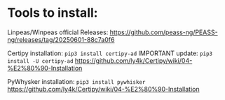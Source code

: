# Tools to install:

Linpeas/Winpeas official Releases:
https://github.com/peass-ng/PEASS-ng/releases/tag/20250601-88c7a0f6


Certipy installation:
`pip3 install certipy-ad`
IMPORTANT update:
`pip3 install -U certipy-ad`
https://github.com/ly4k/Certipy/wiki/04-%E2%80%90-Installation

PyWhysker installation:
`pip3 install pywhisker`
https://github.com/ly4k/Certipy/wiki/04-%E2%80%90-Installation

